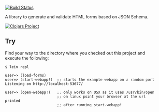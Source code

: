 [![Build Status](https://travis-ci.org/beardandcode/forms.svg?branch=master)](https://travis-ci.org/beardandcode/forms)

A library to generate and validate HTML forms based on JSON Schema.

[![Clojars Project](http://clojars.org/com.beardandcode/forms/latest-version.svg)](http://clojars.org/com.beardandcode/forms)

## Try

Find your way to the directory where you checked out this project and execute the following:

```
$ lein repl

user=> (load-forms)
user=> (start-webapp!)  ;; starts the example webapp on a random port
Listening on http://localhost:53677/

user=> (open-webapp!)   ;; only works on OSX as it uses /usr/bin/open
                        ;; on linux point your browser at the url printed
                        ;; after running start-webapp!
```

